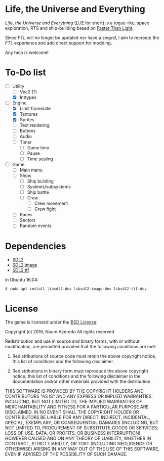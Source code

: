 # Life, the Universe and Everything

_Life, the Universe and Everything_ (LUE for short) is a rogue-like, space
exploration, RTS and ship-building based on [Faster Than Light](http://www.ftlgame.com).

Since _FTL_ will no longer be updated nor have a sequel, I aim to recreate the
_FTL_ experience and add direct support for modding.

Any help is welcome!

# To-Do list

- [ ] Utility
  - [ ] Vec2 (?)
  - [x] Inttypes
- [ ] Engine
  - [x] Limit framerate
  - [x] Textures
  - [x] Sprites
  - [ ] Text rendering
  - [ ] Buttons
  - [ ] Audio
  - [ ] Timer
    - [ ] Game time
    - [ ] Pause
    - [ ] Time scaling
- [ ] Game
  - [ ] Main menu
  - [ ] Ships
    - [ ] Ship building
    - [ ] Systems/subsystems
    - [ ] Ship battle
    - [ ] Crew
      - [ ] Crew movement
      - [ ] Crew fight
  - [ ] Races
  - [ ] Sectors
  - [ ] Random events

# Dependencies

- [SDL2](https://www.libsdl.org/download-2.0.php)
- [SDL2 image](https://www.libsdl.org/projects/SDL_image)
- [SDL2 ttf](https://www.libsdl.org/projects/SDL_ttf)

in Ubuntu 16.04:

```
$ sudo apt install libsdl2-dev libsdl2-image-dev libsdl2-ttf-dev
```

# License

The game is licensed under the [BSD License](https://opensource.org/licenses/BSD-2-Clause):

Copyright (c) 2016, Naum Azeredo
All rights reserved.

Redistribution and use in source and binary forms, with or without modification, are permitted provided that the following conditions are met:

1. Redistributions of source code must retain the above copyright notice, this list of conditions and the following disclaimer.

2. Redistributions in binary form must reproduce the above copyright notice, this list of conditions and the following disclaimer in the documentation and/or other materials provided with the distribution.

THIS SOFTWARE IS PROVIDED BY THE COPYRIGHT HOLDERS AND CONTRIBUTORS "AS IS" AND ANY EXPRESS OR IMPLIED WARRANTIES, INCLUDING, BUT NOT LIMITED TO, THE IMPLIED WARRANTIES OF MERCHANTABILITY AND FITNESS FOR A PARTICULAR PURPOSE ARE DISCLAIMED. IN NO EVENT SHALL THE COPYRIGHT HOLDER OR CONTRIBUTORS BE LIABLE FOR ANY DIRECT, INDIRECT, INCIDENTAL, SPECIAL, EXEMPLARY, OR CONSEQUENTIAL DAMAGES (INCLUDING, BUT NOT LIMITED TO, PROCUREMENT OF SUBSTITUTE GOODS OR SERVICES; LOSS OF USE, DATA, OR PROFITS; OR BUSINESS INTERRUPTION) HOWEVER CAUSED AND ON ANY THEORY OF LIABILITY, WHETHER IN CONTRACT, STRICT LIABILITY, OR TORT (INCLUDING NEGLIGENCE OR OTHERWISE) ARISING IN ANY WAY OUT OF THE USE OF THIS SOFTWARE, EVEN IF ADVISED OF THE POSSIBILITY OF SUCH DAMAGE.
